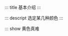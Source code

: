 ::: title 基本介绍
:::

::: descript 选定某几种颜色
:::

::: show 黄色真难

<template>
  <color_show></color_show>
</template>

<script>
import { ref } from 'vue'

export default {
  setup() {

    return {
    }
  }
}
</script>
